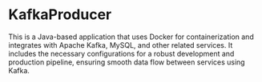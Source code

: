 # KafkaProducer
This is a Java-based application that uses Docker for containerization and integrates with Apache Kafka, MySQL, and other related services. It includes the necessary configurations for a robust development and production pipeline, ensuring smooth data flow between services using Kafka.
